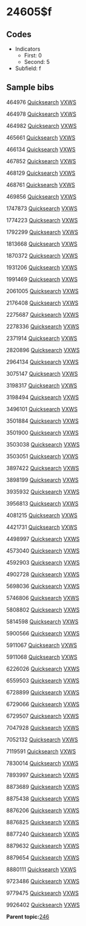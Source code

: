 # 24605$f

## Codes

-   Indicators
    -   First: 0
    -   Second: 5
-   Subfield: f

## Sample bibs

464976 [Quicksearch](https://search.library.yale.edu/catalog/464976) [VXWS](http://prodorbis.library.yale.edu:7014/vxws/GetHoldingsService?bibId=464976)

464978 [Quicksearch](https://search.library.yale.edu/catalog/464978) [VXWS](http://prodorbis.library.yale.edu:7014/vxws/GetHoldingsService?bibId=464978)

464982 [Quicksearch](https://search.library.yale.edu/catalog/464982) [VXWS](http://prodorbis.library.yale.edu:7014/vxws/GetHoldingsService?bibId=464982)

465661 [Quicksearch](https://search.library.yale.edu/catalog/465661) [VXWS](http://prodorbis.library.yale.edu:7014/vxws/GetHoldingsService?bibId=465661)

466134 [Quicksearch](https://search.library.yale.edu/catalog/466134) [VXWS](http://prodorbis.library.yale.edu:7014/vxws/GetHoldingsService?bibId=466134)

467852 [Quicksearch](https://search.library.yale.edu/catalog/467852) [VXWS](http://prodorbis.library.yale.edu:7014/vxws/GetHoldingsService?bibId=467852)

468129 [Quicksearch](https://search.library.yale.edu/catalog/468129) [VXWS](http://prodorbis.library.yale.edu:7014/vxws/GetHoldingsService?bibId=468129)

468761 [Quicksearch](https://search.library.yale.edu/catalog/468761) [VXWS](http://prodorbis.library.yale.edu:7014/vxws/GetHoldingsService?bibId=468761)

469856 [Quicksearch](https://search.library.yale.edu/catalog/469856) [VXWS](http://prodorbis.library.yale.edu:7014/vxws/GetHoldingsService?bibId=469856)

1747873 [Quicksearch](https://search.library.yale.edu/catalog/1747873) [VXWS](http://prodorbis.library.yale.edu:7014/vxws/GetHoldingsService?bibId=1747873)

1774223 [Quicksearch](https://search.library.yale.edu/catalog/1774223) [VXWS](http://prodorbis.library.yale.edu:7014/vxws/GetHoldingsService?bibId=1774223)

1792299 [Quicksearch](https://search.library.yale.edu/catalog/1792299) [VXWS](http://prodorbis.library.yale.edu:7014/vxws/GetHoldingsService?bibId=1792299)

1813668 [Quicksearch](https://search.library.yale.edu/catalog/1813668) [VXWS](http://prodorbis.library.yale.edu:7014/vxws/GetHoldingsService?bibId=1813668)

1870372 [Quicksearch](https://search.library.yale.edu/catalog/1870372) [VXWS](http://prodorbis.library.yale.edu:7014/vxws/GetHoldingsService?bibId=1870372)

1931206 [Quicksearch](https://search.library.yale.edu/catalog/1931206) [VXWS](http://prodorbis.library.yale.edu:7014/vxws/GetHoldingsService?bibId=1931206)

1991469 [Quicksearch](https://search.library.yale.edu/catalog/1991469) [VXWS](http://prodorbis.library.yale.edu:7014/vxws/GetHoldingsService?bibId=1991469)

2061005 [Quicksearch](https://search.library.yale.edu/catalog/2061005) [VXWS](http://prodorbis.library.yale.edu:7014/vxws/GetHoldingsService?bibId=2061005)

2176408 [Quicksearch](https://search.library.yale.edu/catalog/2176408) [VXWS](http://prodorbis.library.yale.edu:7014/vxws/GetHoldingsService?bibId=2176408)

2275687 [Quicksearch](https://search.library.yale.edu/catalog/2275687) [VXWS](http://prodorbis.library.yale.edu:7014/vxws/GetHoldingsService?bibId=2275687)

2278336 [Quicksearch](https://search.library.yale.edu/catalog/2278336) [VXWS](http://prodorbis.library.yale.edu:7014/vxws/GetHoldingsService?bibId=2278336)

2371914 [Quicksearch](https://search.library.yale.edu/catalog/2371914) [VXWS](http://prodorbis.library.yale.edu:7014/vxws/GetHoldingsService?bibId=2371914)

2820896 [Quicksearch](https://search.library.yale.edu/catalog/2820896) [VXWS](http://prodorbis.library.yale.edu:7014/vxws/GetHoldingsService?bibId=2820896)

2964134 [Quicksearch](https://search.library.yale.edu/catalog/2964134) [VXWS](http://prodorbis.library.yale.edu:7014/vxws/GetHoldingsService?bibId=2964134)

3075147 [Quicksearch](https://search.library.yale.edu/catalog/3075147) [VXWS](http://prodorbis.library.yale.edu:7014/vxws/GetHoldingsService?bibId=3075147)

3198317 [Quicksearch](https://search.library.yale.edu/catalog/3198317) [VXWS](http://prodorbis.library.yale.edu:7014/vxws/GetHoldingsService?bibId=3198317)

3198494 [Quicksearch](https://search.library.yale.edu/catalog/3198494) [VXWS](http://prodorbis.library.yale.edu:7014/vxws/GetHoldingsService?bibId=3198494)

3496101 [Quicksearch](https://search.library.yale.edu/catalog/3496101) [VXWS](http://prodorbis.library.yale.edu:7014/vxws/GetHoldingsService?bibId=3496101)

3501884 [Quicksearch](https://search.library.yale.edu/catalog/3501884) [VXWS](http://prodorbis.library.yale.edu:7014/vxws/GetHoldingsService?bibId=3501884)

3501900 [Quicksearch](https://search.library.yale.edu/catalog/3501900) [VXWS](http://prodorbis.library.yale.edu:7014/vxws/GetHoldingsService?bibId=3501900)

3503038 [Quicksearch](https://search.library.yale.edu/catalog/3503038) [VXWS](http://prodorbis.library.yale.edu:7014/vxws/GetHoldingsService?bibId=3503038)

3503051 [Quicksearch](https://search.library.yale.edu/catalog/3503051) [VXWS](http://prodorbis.library.yale.edu:7014/vxws/GetHoldingsService?bibId=3503051)

3897422 [Quicksearch](https://search.library.yale.edu/catalog/3897422) [VXWS](http://prodorbis.library.yale.edu:7014/vxws/GetHoldingsService?bibId=3897422)

3898199 [Quicksearch](https://search.library.yale.edu/catalog/3898199) [VXWS](http://prodorbis.library.yale.edu:7014/vxws/GetHoldingsService?bibId=3898199)

3935932 [Quicksearch](https://search.library.yale.edu/catalog/3935932) [VXWS](http://prodorbis.library.yale.edu:7014/vxws/GetHoldingsService?bibId=3935932)

3956813 [Quicksearch](https://search.library.yale.edu/catalog/3956813) [VXWS](http://prodorbis.library.yale.edu:7014/vxws/GetHoldingsService?bibId=3956813)

4081215 [Quicksearch](https://search.library.yale.edu/catalog/4081215) [VXWS](http://prodorbis.library.yale.edu:7014/vxws/GetHoldingsService?bibId=4081215)

4421731 [Quicksearch](https://search.library.yale.edu/catalog/4421731) [VXWS](http://prodorbis.library.yale.edu:7014/vxws/GetHoldingsService?bibId=4421731)

4498997 [Quicksearch](https://search.library.yale.edu/catalog/4498997) [VXWS](http://prodorbis.library.yale.edu:7014/vxws/GetHoldingsService?bibId=4498997)

4573040 [Quicksearch](https://search.library.yale.edu/catalog/4573040) [VXWS](http://prodorbis.library.yale.edu:7014/vxws/GetHoldingsService?bibId=4573040)

4592903 [Quicksearch](https://search.library.yale.edu/catalog/4592903) [VXWS](http://prodorbis.library.yale.edu:7014/vxws/GetHoldingsService?bibId=4592903)

4902728 [Quicksearch](https://search.library.yale.edu/catalog/4902728) [VXWS](http://prodorbis.library.yale.edu:7014/vxws/GetHoldingsService?bibId=4902728)

5698036 [Quicksearch](https://search.library.yale.edu/catalog/5698036) [VXWS](http://prodorbis.library.yale.edu:7014/vxws/GetHoldingsService?bibId=5698036)

5746806 [Quicksearch](https://search.library.yale.edu/catalog/5746806) [VXWS](http://prodorbis.library.yale.edu:7014/vxws/GetHoldingsService?bibId=5746806)

5808802 [Quicksearch](https://search.library.yale.edu/catalog/5808802) [VXWS](http://prodorbis.library.yale.edu:7014/vxws/GetHoldingsService?bibId=5808802)

5814598 [Quicksearch](https://search.library.yale.edu/catalog/5814598) [VXWS](http://prodorbis.library.yale.edu:7014/vxws/GetHoldingsService?bibId=5814598)

5900566 [Quicksearch](https://search.library.yale.edu/catalog/5900566) [VXWS](http://prodorbis.library.yale.edu:7014/vxws/GetHoldingsService?bibId=5900566)

5911067 [Quicksearch](https://search.library.yale.edu/catalog/5911067) [VXWS](http://prodorbis.library.yale.edu:7014/vxws/GetHoldingsService?bibId=5911067)

5911068 [Quicksearch](https://search.library.yale.edu/catalog/5911068) [VXWS](http://prodorbis.library.yale.edu:7014/vxws/GetHoldingsService?bibId=5911068)

6226026 [Quicksearch](https://search.library.yale.edu/catalog/6226026) [VXWS](http://prodorbis.library.yale.edu:7014/vxws/GetHoldingsService?bibId=6226026)

6559503 [Quicksearch](https://search.library.yale.edu/catalog/6559503) [VXWS](http://prodorbis.library.yale.edu:7014/vxws/GetHoldingsService?bibId=6559503)

6728899 [Quicksearch](https://search.library.yale.edu/catalog/6728899) [VXWS](http://prodorbis.library.yale.edu:7014/vxws/GetHoldingsService?bibId=6728899)

6729066 [Quicksearch](https://search.library.yale.edu/catalog/6729066) [VXWS](http://prodorbis.library.yale.edu:7014/vxws/GetHoldingsService?bibId=6729066)

6729507 [Quicksearch](https://search.library.yale.edu/catalog/6729507) [VXWS](http://prodorbis.library.yale.edu:7014/vxws/GetHoldingsService?bibId=6729507)

7047928 [Quicksearch](https://search.library.yale.edu/catalog/7047928) [VXWS](http://prodorbis.library.yale.edu:7014/vxws/GetHoldingsService?bibId=7047928)

7052132 [Quicksearch](https://search.library.yale.edu/catalog/7052132) [VXWS](http://prodorbis.library.yale.edu:7014/vxws/GetHoldingsService?bibId=7052132)

7119591 [Quicksearch](https://search.library.yale.edu/catalog/7119591) [VXWS](http://prodorbis.library.yale.edu:7014/vxws/GetHoldingsService?bibId=7119591)

7830014 [Quicksearch](https://search.library.yale.edu/catalog/7830014) [VXWS](http://prodorbis.library.yale.edu:7014/vxws/GetHoldingsService?bibId=7830014)

7893997 [Quicksearch](https://search.library.yale.edu/catalog/7893997) [VXWS](http://prodorbis.library.yale.edu:7014/vxws/GetHoldingsService?bibId=7893997)

8873689 [Quicksearch](https://search.library.yale.edu/catalog/8873689) [VXWS](http://prodorbis.library.yale.edu:7014/vxws/GetHoldingsService?bibId=8873689)

8875438 [Quicksearch](https://search.library.yale.edu/catalog/8875438) [VXWS](http://prodorbis.library.yale.edu:7014/vxws/GetHoldingsService?bibId=8875438)

8876206 [Quicksearch](https://search.library.yale.edu/catalog/8876206) [VXWS](http://prodorbis.library.yale.edu:7014/vxws/GetHoldingsService?bibId=8876206)

8876825 [Quicksearch](https://search.library.yale.edu/catalog/8876825) [VXWS](http://prodorbis.library.yale.edu:7014/vxws/GetHoldingsService?bibId=8876825)

8877240 [Quicksearch](https://search.library.yale.edu/catalog/8877240) [VXWS](http://prodorbis.library.yale.edu:7014/vxws/GetHoldingsService?bibId=8877240)

8879632 [Quicksearch](https://search.library.yale.edu/catalog/8879632) [VXWS](http://prodorbis.library.yale.edu:7014/vxws/GetHoldingsService?bibId=8879632)

8879654 [Quicksearch](https://search.library.yale.edu/catalog/8879654) [VXWS](http://prodorbis.library.yale.edu:7014/vxws/GetHoldingsService?bibId=8879654)

8880111 [Quicksearch](https://search.library.yale.edu/catalog/8880111) [VXWS](http://prodorbis.library.yale.edu:7014/vxws/GetHoldingsService?bibId=8880111)

9723486 [Quicksearch](https://search.library.yale.edu/catalog/9723486) [VXWS](http://prodorbis.library.yale.edu:7014/vxws/GetHoldingsService?bibId=9723486)

9779475 [Quicksearch](https://search.library.yale.edu/catalog/9779475) [VXWS](http://prodorbis.library.yale.edu:7014/vxws/GetHoldingsService?bibId=9779475)

9926402 [Quicksearch](https://search.library.yale.edu/catalog/9926402) [VXWS](http://prodorbis.library.yale.edu:7014/vxws/GetHoldingsService?bibId=9926402)

**Parent topic:**[246](../../tags/246/246.md)

